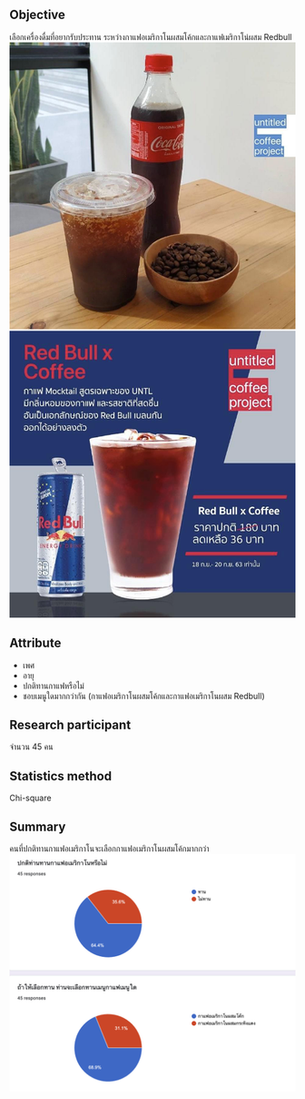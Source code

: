 ## Objective

เลือกเครื่องดื่มที่อยากรับประทาน ระหว่างกาแฟอเมริกาโนผสมโค้กและกาแฟเมริกาโน่ผสม Redbull
![This is an image](1.png)
![This is an image](2.png)

## Attribute

- เพศ
- อายุ
- ปกติทานกาแฟหรือไม่
- ชอบเมนูใดมากกว่ากัน (กาแฟอเมริกาโนผสมโค้กและกาแฟอเมริกาโนผสม Redbull)

## Research participant

จำนวน 45 คน

## Statistics method

Chi-square

## Summary

คนที่ปกติทานกาแฟอเมริกาโนจะเลือกกาแฟอเมริกาโนผสมโค้กมากกว่า
![This is an image](3.png)
